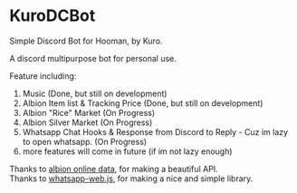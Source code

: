 # KuroDCBot
Simple Discord Bot for Hooman, by Kuro.

A discord multipurpose bot for personal use.

Feature including:
1. Music (Done, but still on development)
2. Albion Item list & Tracking Price (Done, but still on development)
3. Albion "Rice" Market (On Progress)
4. Albion Silver Market (On Progress)
5. Whatsapp Chat Hooks & Response from Discord to Reply - Cuz im lazy to open whatsapp. (On Progress)
6. more features will come in future (if im not lazy enough)



Thanks to <a href="https://www.albion-online-data.com">albion online data</a>, for making a beautiful API.<br>
Thanks to <a href="https://github.com/pedroslopez/whatsapp-web.js">whatsapp-web.js</a>, for making a nice and simple library.
